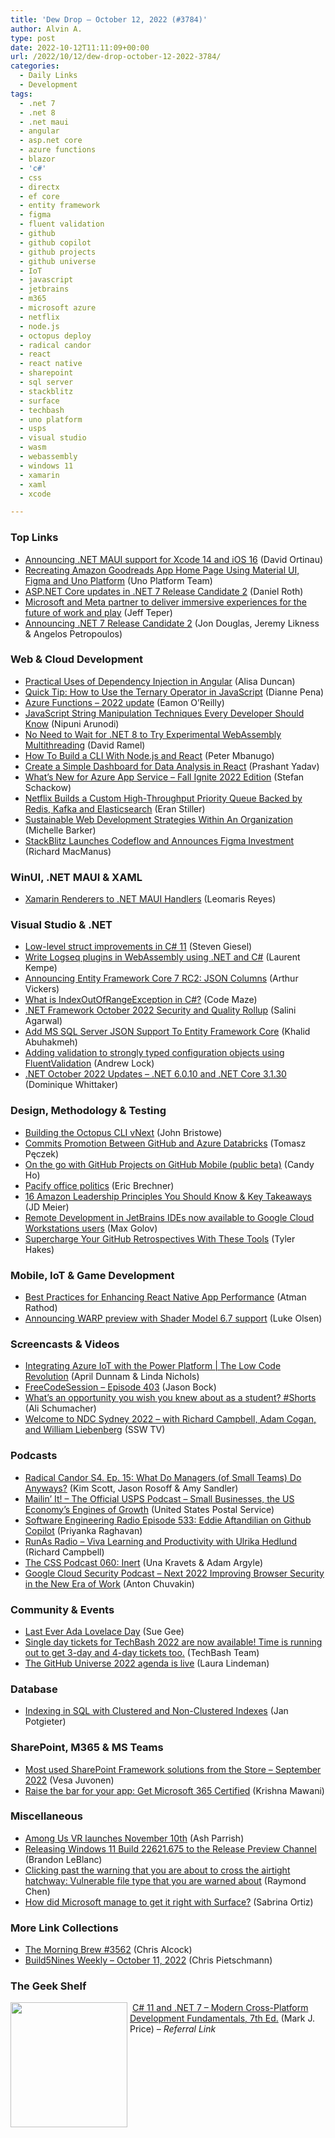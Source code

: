 ```yaml
---
title: 'Dew Drop – October 12, 2022 (#3784)'
author: Alvin A.
type: post
date: 2022-10-12T11:11:09+00:00
url: /2022/10/12/dew-drop-october-12-2022-3784/
categories:
  - Daily Links
  - Development
tags:
  - .net 7
  - .net 8
  - .net maui
  - angular
  - asp.net core
  - azure functions
  - blazor
  - 'c#'
  - css
  - directx
  - ef core
  - entity framework
  - figma
  - fluent validation
  - github
  - github copilot
  - github projects
  - github universe
  - IoT
  - javascript
  - jetbrains
  - m365
  - microsoft azure
  - netflix
  - node.js
  - octopus deploy
  - radical candor
  - react
  - react native
  - sharepoint
  - sql server
  - stackblitz
  - surface
  - techbash
  - uno platform
  - usps
  - visual studio
  - wasm
  - webassembly
  - windows 11
  - xamarin
  - xaml
  - xcode

---
```

### <a name="top"></a>Top Links

  * <a href="https://devblogs.microsoft.com/dotnet/dotnet-maui-xcode14/" target="_blank" rel="noopener">Announcing .NET MAUI support for Xcode 14 and iOS 16</a> (David Ortinau)
  * <a href="https://platform.uno/blog/recreating-amazon-goodreads-app-home-page-using-material-ui-figma-and-uno-platform/" target="_blank" rel="noopener">Recreating Amazon Goodreads App Home Page Using Material UI, Figma and Uno Platform</a> (Uno Platform Team)
  * <a href="https://devblogs.microsoft.com/dotnet/asp-net-core-updates-in-dotnet-7-rc-2/" target="_blank" rel="noopener">ASP.NET Core updates in .NET 7 Release Candidate 2</a> (Daniel Roth)
  * <a href="https://blogs.microsoft.com/blog/2022/10/11/microsoft-and-meta-partner-to-deliver-immersive-experiences-for-the-future-of-work-and-play/" target="_blank" rel="noopener">Microsoft and Meta partner to deliver immersive experiences for the future of work and play</a> (Jeff Teper)
  * <a href="https://devblogs.microsoft.com/dotnet/announcing-dotnet-7-rc-2/" target="_blank" rel="noopener">Announcing .NET 7 Release Candidate 2</a> (Jon Douglas, Jeremy Likness & Angelos Petropoulos)

### <a name="web"></a>Web & Cloud Development

  * <a href="https://developer.okta.com/blog/2022/10/11/angular-dependency-injection" target="_blank" rel="noopener">Practical Uses of Dependency Injection in Angular</a> (Alisa Duncan)
  * <a href="https://www.sitepoint.com/javascript-ternary-operator/?utm_source=rss" target="_blank" rel="noopener">Quick Tip: How to Use the Ternary Operator in JavaScript</a> (Dianne Pena)
  * <a href="https://techcommunity.microsoft.com/t5/apps-on-azure-blog/azure-functions-2022-update/ba-p/3648731" target="_blank" rel="noopener">Azure Functions – 2022 update</a> (Eamon O&#8217;Reilly)
  * <a href="https://www.syncfusion.com/blogs/post/javascript-string-manipulation-techniques-every-developer-should-know.aspx?utm_source=alvinashcraft&utm_medium=email&utm_campaign=alvinashcraft_blog_edmoct22" target="_blank" rel="noopener">JavaScript String Manipulation Techniques Every Developer Should Know</a> (Nipuni Arunodi)
  * <a href="https://visualstudiomagazine.com/articles/2022/10/11/blazor-webassembly-net7.aspx" target="_blank" rel="noopener">No Need to Wait for .NET 8 to Try Experimental WebAssembly Multithreading</a> (David Ramel)
  * <a href="https://www.telerik.com/blogs/how-to-build-cli-node-react" target="_blank" rel="noopener">How To Build a CLI With Node.js and React</a> (Peter Mbanugo)
  * <a href="https://www.syncfusion.com/blogs/post/create-a-simple-dashboard-for-data-analysis-in-react.aspx" target="_blank" rel="noopener">Create a Simple Dashboard for Data Analysis in React</a> (Prashant Yadav)
  * <a href="https://techcommunity.microsoft.com/t5/apps-on-azure-blog/what-s-new-for-azure-app-service-fall-ignite-2022-edition/ba-p/3647508" target="_blank" rel="noopener">What’s New for Azure App Service – Fall Ignite 2022 Edition</a> (Stefan Schackow)
  * <a href="https://www.infoq.com/news/2022/10/netflix-timestone-priority-queue/?utm_campaign=infoq_content&utm_source=infoq&utm_medium=feed&utm_term=global" target="_blank" rel="noopener">Netflix Builds a Custom High-Throughput Priority Queue Backed by Redis, Kafka and Elasticsearch</a> (Eran Stiller)
  * <a href="https://smashingmagazine.com/2022/10/sustainable-web-development-strategies-organization/" target="_blank" rel="noopener">Sustainable Web Development Strategies Within An Organization</a> (Michelle Barker)
  * <a href="https://thenewstack.io/stackblitz-launches-codeflow-and-announces-figma-investment/" target="_blank" rel="noopener">StackBlitz Launches Codeflow and Announces Figma Investment</a> (Richard MacManus)

### <a name="silverlight"></a>WinUI, .NET MAUI & XAML

  * <a href="https://www.telerik.com/blogs/xamarin-renderers-net-maui-handlers" target="_blank" rel="noopener">Xamarin Renderers to .NET MAUI Handlers</a> (Leomaris Reyes)

### <a name="dotnet"></a>Visual Studio & .NET

  * <a href="https://steven-giesel.com/blogPost/2a807220-166a-4fd0-99cc-a56765767fbd" target="_blank" rel="noopener">Low-level struct improvements in C# 11</a> (Steven Giesel)
  * <a href="https://laurentkempe.com/2022/10/12/write-logseq-plugins-in-webassembly-using-dotnet-and-csharp/" target="_blank" rel="noopener">Write Logseq plugins in WebAssembly using .NET and C#</a> (Laurent Kempe)
  * <a href="https://devblogs.microsoft.com/dotnet/announcing-ef7-release-candidate-2/" target="_blank" rel="noopener">Announcing Entity Framework Core 7 RC2: JSON Columns</a> (Arthur Vickers)
  * <a href="https://code-maze.com/what-is-indexoutofrangeexception-in-c/" target="_blank" rel="noopener">What is IndexOutOfRangeException in C#?</a> (Code Maze)
  * <a href="https://devblogs.microsoft.com/dotnet/dotnet-framework-october-2022-security-and-quality-rollup/" target="_blank" rel="noopener">.NET Framework October 2022 Security and Quality Rollup</a> (Salini Agarwal)
  * <a href="https://khalidabuhakmeh.com/add-ms-sql-server-json-support-to-entity-framework-core" target="_blank" rel="noopener">Add MS SQL Server JSON Support To Entity Framework Core</a> (Khalid Abuhakmeh)
  * <a href="https://andrewlock.net/adding-validation-to-strongly-typed-configuration-objects-using-flentvalidation/" target="_blank" rel="noopener">Adding validation to strongly typed configuration objects using FluentValidation</a> (Andrew Lock)
  * <a href="https://devblogs.microsoft.com/dotnet/october-2022-updates/" target="_blank" rel="noopener">.NET October 2022 Updates – .NET 6.0.10 and .NET Core 3.1.30</a> (Dominique Whittaker)

### <a name="design"></a>Design, Methodology & Testing

  * <a href="https://octopus.com/blog/building-octopus-cli-vnext" target="_blank" rel="noopener">Building the Octopus CLI vNext</a> (John Bristowe)
  * <a href="http://www.tpeczek.com/2022/10/commits-promotion-between-github-and.html" target="_blank" rel="noopener">Commits Promotion Between GitHub and Azure Databricks</a> (Tomasz Pęczek)
  * <a href="https://github.blog/2022-10-11-on-the-go-with-github-projects-on-github-mobile-public-beta/" target="_blank" rel="noopener">On the go with GitHub Projects on GitHub Mobile (public beta)</a> (Candy Ho)
  * <a href="https://imwrightshardcode.com/2022/10/pacify-office-politics/" target="_blank" rel="noopener">Pacify office politics</a> (Eric Brechner)
  * <a href="https://jdmeier.com/amazon-leadership-principles/" target="_blank" rel="noopener">16 Amazon Leadership Principles You Should Know & Key Takeaways</a> (JD Meier)
  * <a href="https://blog.jetbrains.com/idea/2022/10/remote-development-in-jetbrains-ides-now-available-to-google-cloud-workstations-users/" target="_blank" rel="noopener">Remote Development in JetBrains IDEs now available to Google Cloud Workstations users</a> (Max Golov)
  * <a href="https://www.7pace.com/blog/retrospective-tools-github" target="_blank" rel="noopener">Supercharge Your GitHub Retrospectives With These Tools</a> (Tyler Hakes)

### <a name="mobile"></a>Mobile, IoT & Game Development

  * <a href="https://stackify.com/best-practices-for-enhancing-react-native-app-performance/" target="_blank" rel="noopener">Best Practices for Enhancing React Native App Performance</a> (Atman Rathod)
  * <a href="https://devblogs.microsoft.com/directx/announcing-warp-preview-with-shader-model-6-7-support/" target="_blank" rel="noopener">Announcing WARP preview with Shader Model 6.7 support</a> (Luke Olsen)

### <a name="videos"></a>Screencasts & Videos

  * <a href="http://www.youtube.com/watch?v=ZA1uwPvvDSA" target="_blank" rel="noopener">Integrating Azure IoT with the Power Platform | The Low Code Revolution</a> (April Dunnam & Linda Nichols)
  * <a href="http://www.youtube.com/watch?v=FmqcyuaHUuU" target="_blank" rel="noopener">FreeCodeSession &#8211; Episode 403</a> (Jason Bock)
  * <a href="http://www.youtube.com/watch?v=bpUhfyeScak" target="_blank" rel="noopener">What’s an opportunity you wish you knew about as a student? #Shorts</a> (Ali Schumacher)
  * <a href="http://www.youtube.com/watch?v=wsZ54BPT5TU" target="_blank" rel="noopener">Welcome to NDC Sydney 2022 &#8211; with Richard Campbell, Adam Cogan, and William Liebenberg</a> (SSW TV)

### <a name="podcasts"></a>Podcasts

  * <a href="https://www.radicalcandor.com/podcast/small-team-managers/" target="_blank" rel="noopener">Radical Candor S4. Ep. 15: What Do Managers (of Small Teams) Do Anyways?</a> (Kim Scott, Jason Rosoff & Amy Sandler)
  * <a href="https://podcasts.apple.com/us/podcast/small-businesses-the-us-economys-engines-of-growth/id1587184784?i=1000582296033" target="_blank" rel="noopener">Mailin’ It! &#8211; The Official USPS Podcast &#8211; Small Businesses, the US Economy’s Engines of Growth</a> (United States Postal Service)
  * <a href="http://se-radio.net/episode-533-eddie-aftandilian-on-github-copilot" target="_blank" rel="noopener">Software Engineering Radio Episode 533: Eddie Aftandilian on Github Copilot</a> (Priyanka Raghavan)
  * <a href="https://runasradio.com/Shows/Show/849" target="_blank" rel="noopener">RunAs Radio &#8211; Viva Learning and Productivity with Ulrika Hedlund</a> (Richard Campbell)
  * <a href="http://thecsspodcast.libsyn.com/060-inert" target="_blank" rel="noopener">The CSS Podcast 060: Inert</a> (Una Kravets & Adam Argyle)
  * <a href="https://cloudsecuritypodcast.libsyn.com/next-2022-improving-browser-security-in-the-new-era-of-work" target="_blank" rel="noopener">Google Cloud Security Podcast &#8211; Next 2022 Improving Browser Security in the New Era of Work</a> (Anton Chuvakin)

### <a name="events"></a>Community & Events

  * <a href="http://www.i-programmer.info/news/150-training-a-education/15786-last-ever-ada-lovelace-day.html" target="_blank" rel="noopener">Last Ever Ada Lovelace Day</a> (Sue Gee)
  * <a href="https://mailchi.mp/techbash/1-day-tickets-techbash-2022?e=078225e965" target="_blank" rel="noopener">Single day tickets for TechBash 2022 are now available! Time is running out to get 3-day and 4-day tickets too.</a> (TechBash Team)
  * <a href="https://github.blog/2022-10-11-the-github-universe-2022-agenda-is-live/" target="_blank" rel="noopener">The GitHub Universe 2022 agenda is live</a> (Laura Lindeman)

### <a name="sql"></a>Database

  * <a href="https://www.mssqltips.com/sqlservertip/7408/indexing-in-sql-server-clustered-non-clustered-indexes/" target="_blank" rel="noopener">Indexing in SQL with Clustered and Non-Clustered Indexes</a> (Jan Potgieter)

### <a name="sp"></a>SharePoint, M365 & MS Teams

  * <a href="https://techcommunity.microsoft.com/t5/microsoft-sharepoint-blog/most-used-sharepoint-framework-solutions-from-the-store/ba-p/3648907" target="_blank" rel="noopener">Most used SharePoint Framework solutions from the Store &#8211; September 2022</a> (Vesa Juvonen)
  * <a href="https://devblogs.microsoft.com/microsoft365dev/raise-the-bar-for-your-app-get-microsoft-365-certified/" target="_blank" rel="noopener">Raise the bar for your app: Get Microsoft 365 Certified</a> (Krishna Mawani)

### <a name="misc"></a>Miscellaneous

  * <a href="https://www.theverge.com/2022/10/11/23392699/among-us-vr-meta-quest-2-release-date" target="_blank" rel="noopener">Among Us VR launches November 10th</a> (Ash Parrish)
  * <a href="https://blogs.windows.com/windows-insider/2022/10/11/releasing-windows-11-build-22621-675-to-the-release-preview-channel/" target="_blank" rel="noopener">Releasing Windows 11 Build 22621.675 to the Release Preview Channel</a> (Brandon LeBlanc)
  * <a href="https://devblogs.microsoft.com/oldnewthing/20221011-00/?p=107275" target="_blank" rel="noopener">Clicking past the warning that you are about to cross the airtight hatchway: Vulnerable file type that you are warned about</a> (Raymond Chen)
  * <a href="https://www.zdnet.com/article/how-did-microsoft-manage-to-get-it-right-with-surface/#ftag=RSSbaffb68" target="_blank" rel="noopener">How did Microsoft manage to get it right with Surface?</a> (Sabrina Ortiz)

### <a name="links"></a>More Link Collections

  * <a href="https://blog.cwa.me.uk/2022/10/12/the-morning-brew-3562/" target="_blank" rel="noopener">The Morning Brew #3562</a> (Chris Alcock)
  * <a href="https://build5nines.com/build5nines-weekly-october-11-2022/" target="_blank" rel="noopener">Build5Nines Weekly – October 11, 2022</a> (Chris Pietschmann)

### <a name="shelf"></a>The Geek Shelf

<a href="https://www.amazon.com/11-NET-Cross-Platform-Development-Fundamentals/dp/1803237805/?tag=amavin-20" target="_blank" rel="noopener"><img loading="lazy" decoding="async" width="187" height="200" align="left" style="margin: 0px 4px 0px 0px; float: left; display: inline;" src="https://m.media-amazon.com/images/W/IMAGERENDERING_521856-T1/images/I/71AgsCDDLEL._AC_UY436_FMwebp_QL65_.jpg" /></a>&nbsp;<a href="https://www.amazon.com/11-NET-Cross-Platform-Development-Fundamentals/dp/1803237805/?tag=amavin-20" target="_blank" rel="noopener">C# 11 and .NET 7 – Modern Cross-Platform Development Fundamentals, 7th Ed.</a> (Mark J. Price) _&#8211; Referral Link_